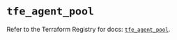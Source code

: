# `tfe_agent_pool`

Refer to the Terraform Registry for docs: [`tfe_agent_pool`](https://registry.terraform.io/providers/hashicorp/tfe/0.57.1/docs/resources/agent_pool).
